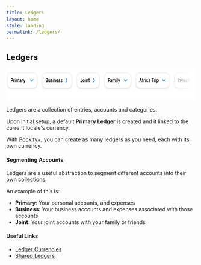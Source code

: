 ```yaml
---
title: Ledgers
layout: home
style: landing
permalink: /ledgers/
---
```


## Ledgers

<picture>
  <source media="(prefers-color-scheme: dark)" srcset="/assets/images/ledgers/header-dark.jpg 1x, /assets/images/ledgers/header-dark@2x.jpg 2x, /assets/images/ledgers/header-dark@3x.jpg 3x">
  <img src="/assets/images/ledgers/header.jpg" srcset="/assets/images/ledgers/header@2x.jpg 2x, /assets/images/ledgers/header@3x.jpg 3x" width="712" height="84" alt="Graphical representation of Pockity's ledgers"/>
</picture>

Ledgers are a collection of entries, accounts and categories. 

Upon initial setup, a default **Primary Ledger** is created and it linked to the current locale's currency. 

With [Pockity+](), you can create as many ledgers as you need, each with its own currency. 

#### Segmenting Accounts 

Ledgers are a useful abstraction to segment different accounts into their own collections. 

An example of this is:
- **Primary**: Your personal accounts, and expenses 
- **Business**: Your business accounts and expenses associated with those accounts 
- **Joint**: Your joint accounts with your family or friends

#### Useful Links

- [Ledger Currencies](/ledgers/currencies)
- [Shared Ledgers](/ledgers/shared)